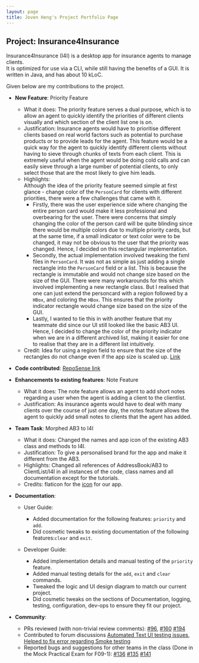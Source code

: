 ```yaml
---
layout: page
title: Joven Heng's Project Portfolio Page
---
```


## Project: Insurance4Insurance

Insurance4Insurance (I4I) is a desktop app for insurance agents to manage clients.  
It is optimized for use via a CLI, while still having the benefits of a GUI. 
It is written in Java, and has about 10 kLoC.

Given below are my contributions to the project.

* **New Feature**: Priority Feature
  * What it does: The priority feature serves a dual purpose, which is to allow an agent to quickly identify the priorities of different clients visually and which section of the 
  client list one is on. 
  * Justification: Insurance agents would have to prioritise different clients based on real world factors such as potential to purchase products or
  to provide leads for the agent. This feature would be a quick way for the agent to quickly identify different clients without having to sieve through
  chunks of texts from each client. This is extremely useful when the agent would be doing cold calls and can easily sieve through a large number of
  potential clients, to only select those that are the most likely to give him leads. 
  * Highlights: <br>
  Although the idea of the priority feature seemed simple at first glance - change color of the `PersonCard` for clients with different priorities, there were a few challenges that came
  with it. 
    * Firstly, there was the user experience side where changing the entire person card would make it less professional and overbearing for the user. There were concerns that simply changing the color of the person
    card will be quite blinding since there would be multiple colors due to multiple priority cards, but at the same time, if a small indicator or text color were to be changed, it may not be obvious to the user 
    that the priority was changed. Hence, I decided on this rectangular implementation.
    * Secondly, the actual implementation involved tweaking the fxml files in `PersonCard`. It was not as simple as just adding a single rectangle into the `PersonCard` field or a list. 
    This is because the rectangle is immutable and would not change size based on the size of the GUI. There were many workarounds for this which involved implementing a new rectangle
    class. But I realised that one can just extend the personcard with a region followed by a `HBox`, and coloring the `HBox`. This ensures that the priority indicator rectangle would change 
    size based on the size of the GUI. 
    * Lastly, I wanted to tie this in with another feature that my teammate did since our UI still looked like the basic AB3 UI. 
    Hence, I decided to change the color of the priority indicator when we are in a different archived list, making it easier for one to realise that they are in a different list intuitively. 
  * Credit: Idea for using a region field to ensure that the size of the rectangles do not change even if the app size is scaled up. [Link](https://stackoverflow.com/questions/39626621/automatic-resizing-of-rectangles-in-a-pane-using-java-fx-8)

* **Code contributed**: [RepoSense link](https://nus-cs2103-ay2021s1.github.io/tp-dashboard/#breakdown=true&search=t16&sort=groupTitle&sortWithin=title&since=2020-08-14&timeframe=commit&mergegroup=&groupSelect=groupByRepos&checkedFileTypes=docs~functional-code~test-code~other&tabOpen=true&tabType=zoom&zA=Joven-Heng&zR=AY2021S1-CS2103-T16-2%2Ftp%5Bmaster%5D&zACS=272.1138211382114&zS=2020-08-14&zFS=t16&zU=2020-11-05&zMG=false&zFTF=commit&zFGS=groupByRepos&zFR=false)

* **Enhancements to existing features**: Note Feature
  * What it does: The note feature allows an agent to add short notes regarding a user when the agent is adding a client to the clientlist. 
  * Justification: As insurance agents would have to deal with many clients over the course of just one day, the notes feature allows the agent to quickly add small notes
      to clients that the agent has added.
      
* **Team Task**: Morphed AB3 to I4I
  * What it does: Changed the names and app icon of the existing AB3 class and methods to I4I.
  * Justification: To give a personalised brand for the app and make it different from the AB3. 
  * Highlights: Changed all references of AddressBook/AB3 to ClientList/I4I in all instances of the code, class names and all documentation except for the tutorials.
  * Credits: flaticon for the [icon](https://www.flaticon.com/free-icon/family_3076656) for our app.

* **Documentation**:
  * User Guide:
    * Added documentation for the following features: `priority` and `add`.
    * Did cosmetic tweaks to existing documentation of the following features:`clear` and `exit`.
    
  * Developer Guide:
    * Added implementation details and manual testing of the `priority` feature.
    * Added manual testing details for the `add`, `exit` and `clear` commands.
    * Tweaked the logic and UI design diagram to match our current project.
    * Did cosmetic tweaks on the sections of Documentation, logging, testing, configuration, dev-ops to ensure they fit our project.

* **Community**:
  * PRs reviewed (with non-trivial review comments): [#96](https://github.com/AY2021S1-CS2103-T16-2/tp/pull/96), [#160](https://github.com/AY2021S1-CS2103-T16-2/tp/pull/160) [#194](https://github.com/AY2021S1-CS2103-T16-2/tp/pull/194)
  * Contributed to forum discussions [Automated Text UI testing issues](https://github.com/nus-cs2103-AY2021S1/forum/issues/7), [Helped to fix error regarding Smoke testing](https://github.com/nus-cs2103-AY2021S1/forum/issues/265)
  * Reported bugs and suggestions for other teams in the class (Done in the Mock Practical Exam for F09-1): [#136](https://github.com/AY2021S1-CS2103-F09-1/tp/issues/136) [#135](https://github.com/AY2021S1-CS2103-F09-1/tp/issues/135)
  [#141](https://github.com/AY2021S1-CS2103-F09-1/tp/issues/141)

